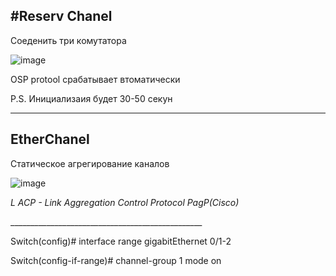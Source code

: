 <h2>#Reserv Chanel</h2> 



Соеденить три комутатора  

![image](https://github.com/user-attachments/assets/2598305f-7a5d-4d48-a5a3-9fe837ade532)

OSP protool срабатывает втоматически

P.S. Инициализаия будет 30-50 секун
_____________________________________



<h2>EtherChanel</h2>

Статическое агрегирование каналов

![image](https://github.com/user-attachments/assets/b5595a6b-2a1f-48d8-ae4f-70cee32541df)



<p>
  <i>L
    ACP - Link Aggregation Control Protocol
    PagP(Cisco)
  </i>
</p>
________________________________________________


<p>
  Switch(config)#      interface range gigabitEthernet 0/1-2

  Switch(config-if-range)#      channel-group 1 mode on
</p>
